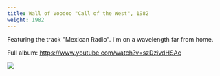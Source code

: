 ```yaml
---
title: Wall of Voodoo "Call of the West", 1982
weight: 1982
---
```

Featuring the track "Mexican Radio". I'm on a wavelength far from home.

Full album: https://www.youtube.com/watch?v=szDzivdHSAc

<img src="https://img.discogs.com/G6QK7V1_Q6nR05uSq9ZIUCVH2dw=/fit-in/600x600/filters:strip_icc():format(jpeg):mode_rgb():quality(90)/discogs-images/R-730721-1475788474-5029.jpeg.jpg" />
